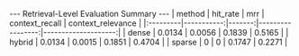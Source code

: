 --- Retrieval-Level Evaluation Summary ---
| method   |   hit_rate |    mrr |   context_recall |   context_relevance |
|:---------|-----------:|-------:|-----------------:|--------------------:|
| dense    |     0.0134 | 0.0056 |           0.1839 |              0.5165 |
| hybrid   |     0.0134 | 0.0015 |           0.1851 |              0.4704 |
| sparse   |     0      | 0      |           0.1747 |              0.2271 |